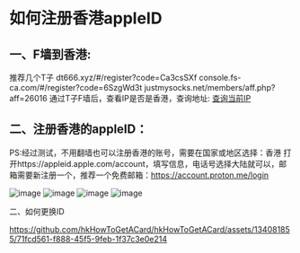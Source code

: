 # 如何注册香港appleID
## 一、F墙到香港:
推荐几个T子
 dt666.xyz/#/register?code=Ca3csSXf 
 console.fs-ca.com/#/register?code=6SzgWd3t
 justmysocks.net/members/aff.php?aff=26016
 通过T子F墙后，查看IP是否是香港，查询地址: [查询当前IP](https://browserleaks.com/ip)
 ## 二、注册香港的appleID：
PS:经过测试，不用翻墙也可以注册香港的账号，需要在国家或地区选择：香港
打开https://appleid.apple.com/account，填写信息，电话号选择大陆就可以，邮箱需要新注册一个，推荐一个免费邮箱：https://account.proton.me/login

![image](https://github.com/hkHowToGetACard/hkHowToGetACard/assets/134081855/5e604fb0-9602-4b87-8d28-b639c02422b4)
![image](https://github.com/hkHowToGetACard/hkHowToGetACard/assets/134081855/87779d5c-4a4f-4af6-962e-51f9e75a8c01)
![image](https://github.com/hkHowToGetACard/hkHowToGetACard/assets/134081855/a84c95e1-e552-4fb4-b2a5-315dcac124a2)
![image](https://github.com/hkHowToGetACard/hkHowToGetACard/assets/134081855/6ba18aec-e1e0-487e-8f89-0f19cf367538)



二、如何更换ID

https://github.com/hkHowToGetACard/hkHowToGetACard/assets/134081855/71fcd561-f888-45f5-9feb-1f37c3e0e214

